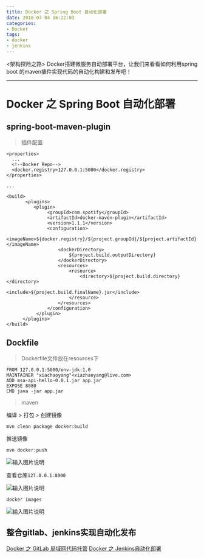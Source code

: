 ```yaml
---
title: Docker 之 Spring Boot 自动化部署
date: 2018-07-04 16:22:03
categories:
- Docker
tags:
- docker
- jenkins
---
```


<架构探险之路> Docker搭建微服务自动部署平台，让我们来看看如何利用spring boot 的maven插件实现代码的自动化构建和发布吧！

---

# Docker 之 Spring Boot 自动化部署

## spring-boot-maven-plugin

> 插件配置

    <properties>
      ...
      <!--Docker Repo-->
      <docker.registry>127.0.0.1:5000</docker.registry>
    </properties>

    ...

    <build>
           <plugins>
              <plugin>
                   <groupId>com.spotify</groupId>
                   <artifactId>docker-maven-plugin</artifactId>
                   <version>1.1.1</version>
                   <configuration>
                       <imageName>${docker.registry}/${project.groupId}/${project.artifactId}:${project.version}</imageName>
                       <dockerDirectory>
                           ${project.build.outputDirectory}
                       </dockerDirectory>
                       <resources>
                           <resource>
                               <directory>${project.build.directory}</directory>
                               <include>${project.build.finalName}.jar</include>
                           </resource>
                       </resources>
                   </configuration>
               </plugin>
          </plugins>
    </build>

## Dockfile

> Dockerfile文件放在resources下

    FROM 127.0.0.1:5000/env-jdk:1.0
    MAINTAINER "xiachaoyang"<xiazhaoyang@live.com>
    ADD msa-api-hello-0.0.1.jar app.jar
    EXPOSE 8080
    CMD java -jar app.jar

> maven

  编译 > 打包 > 创建镜像

    mvn clean package docker:build

  推送镜像

    mvn docker:push

![输入图片说明](https://images.gitee.com/uploads/images/2018/0704/223024_451a6e61_912956.png "屏幕截图.png")

  查看仓库`127.0.0.1:8000`

![输入图片说明](https://images.gitee.com/uploads/images/2018/0704/223140_ccdde0f3_912956.png "屏幕截图.png")

    docker images

![输入图片说明](https://images.gitee.com/uploads/images/2018/0704/223301_14c2c687_912956.png "屏幕截图.png")

## 整合gitlab、jenkins实现自动化发布

[Docker 之 GitLab 局域网代码托管](http://xiazhaoyang.tech/docker/2018/07/07/docker-gitlab/)
[Docker 之 Jenkins自动化部署](http://xiazhaoyang.tech/docker/2018/07/05/docker-jenkins/)
